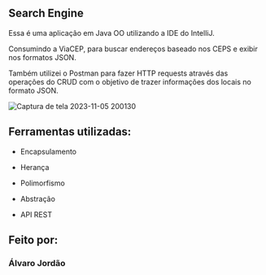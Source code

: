 ## Search Engine

Essa é uma aplicação em Java OO utilizando a IDE do IntelliJ.

Consumindo a ViaCEP, para buscar endereços baseado nos CEPS e exibir nos formatos JSON.

Também utilizei o Postman para fazer HTTP requests através das operações do CRUD com o objetivo de trazer informações dos locais no formato JSON.

![Captura de tela 2023-11-05 200130](https://github.com/alvccpj/search-engine/assets/103002592/b2417239-9836-4f0b-9d07-403bc7222bde)

## Ferramentas utilizadas:

* Encapsulamento

* Herança

* Polimorfismo

* Abstração

* API REST

## Feito por:

### Álvaro Jordão
